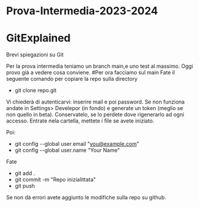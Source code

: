 # Prova-Intermedia-2023-2024
# GitExplained
Brevi spiegazioni su Git

Per la prova intermedia teniamo un branch main,e uno test al massimo. Oggi provo già a vedere cosa conviene.
#Per ora facciamo sul main
 Fate il seguente comando per copiare la repo sulla directory
- git clone repo.git

Vi chiederà di autenticarvi: inserire mail e poi password. Se non funziona andate in Settings> Develepor (in fondo) e generate un token (meglio se non quello in beta). Conservatelo, se lo perdete dove rigenerarlo ad ogni accesso.
Entrate nela cartella, mettete i file se avete iniziato.

Poi:
- git config --global user.email "you@example.com"
- git config --global user.name "Your Name"

Fate
- git add .
- git commit -m "Repo inizialittata"
- git push

Se non dà errori avete aggiunto le modifiche sulla repo su github.
  
